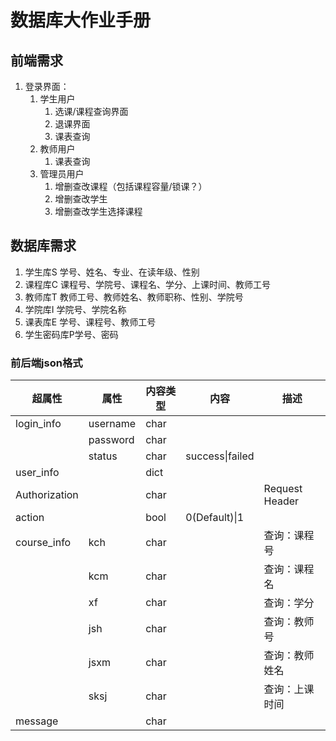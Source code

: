 # 数据库大作业手册

## 前端需求

1. 登录界面：
   1. 学生用户
      1. 选课/课程查询界面
      2. 退课界面
      3. 课表查询
   2. 教师用户
      1. 课表查询
   3. 管理员用户
      1. 增删查改课程（包括课程容量/锁课？）
      2. 增删查改学生
      3. 增删查改学生选择课程

## 数据库需求

1. 学生库S
   学号、姓名、专业、在读年级、性别
2. 课程库C
   课程号、学院号、课程名、学分、上课时间、教师工号
3. 教师库T
   教师工号、教师姓名、教师职称、性别、学院号
4. 学院库I
   学院号、学院名称
5. 课表库E
   学号、课程号、教师工号
6. 学生密码库P学号、密码

### 前后端json格式

| 超属性        | 属性     | 内容类型 | 内容            | 描述           |
| ------------- | -------- | -------- | --------------- | -------------- |
| login_info    | username | char     |                 |                |
|               | password | char     |                 |                |
|               | status   | char     | success\|failed |                |
| user_info     |          | dict     |                 |                |
| Authorization |          | char     |                 | Request Header |
| action        |          | bool     | 0(Default)\|1   |                |
| course_info   | kch      | char     |                 | 查询：课程号   |
|               | kcm      | char     |                 | 查询：课程名   |
|               | xf       | char     |                 | 查询：学分     |
|               | jsh      | char     |                 | 查询：教师号   |
|               | jsxm     | char     |                 | 查询：教师姓名 |
|               | sksj     | char     |                 | 查询：上课时间 |
| message       |          | char     |                 |                |
